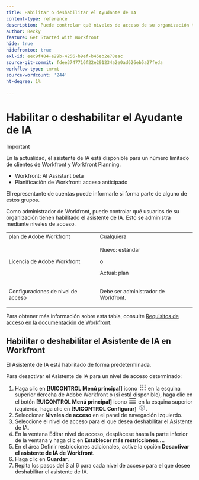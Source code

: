 ```yaml
---
title: Habilitar o deshabilitar el Ayudante de IA
content-type: reference
description: Puede controlar qué niveles de acceso de su organización tienen acceso a AI Assistant.
author: Becky
feature: Get Started with Workfront
hide: true
hidefromtoc: true
exl-id: eec9f484-e29b-4256-b9ef-b45eb2e78eac
source-git-commit: fdee3747716f22e291234a2e0ad626eb5a27feda
workflow-type: tm+mt
source-wordcount: '244'
ht-degree: 1%

---
```


# Habilitar o deshabilitar el Ayudante de IA

>[!IMPORTANT]
>
>En la actualidad, el asistente de IA está disponible para un número limitado de clientes de Workfront y Workfront Planning.
>
>* Workfront: AI Assistant beta
>* Planificación de Workfront: acceso anticipado
>
>El representante de cuentas puede informarle si forma parte de alguno de estos grupos.

Como administrador de Workfront, puede controlar qué usuarios de su organización tienen habilitado el asistente de IA. Esto se administra mediante niveles de acceso.

<table style="table-layout:auto"> 
 <col> 
 <col> 
 <tbody> 
  <tr> 
   <td role="rowheader">plan de Adobe Workfront</td> 
   <td>Cualquiera</td> 
  </tr> 
  <tr> 
   <td role="rowheader">Licencia de Adobe Workfront</td> 
   <td><p>Nuevo: estándar</p>
       <p>o</p>
       <p>Actual: plan</p></td>
  </tr> 
  <tr> 
   <td role="rowheader">Configuraciones de nivel de acceso</td> 
   <td> <p>Debe ser administrador de Workfront.</p> </td> 
  </tr> 
 </tbody> 
</table>

Para obtener más información sobre esta tabla, consulte [Requisitos de acceso en la documentación de Workfront](/help/quicksilver/administration-and-setup/add-users/access-levels-and-object-permissions/access-level-requirements-in-documentation.md).

## Habilitar o deshabilitar el Asistente de IA en Workfront

El Asistente de IA está habilitado de forma predeterminada.

Para desactivar el Asistente de IA para un nivel de acceso determinado:

1. Haga clic en **[!UICONTROL Menú principal]** icono ![Menú principal](/help/_includes/assets/main-menu-icon.png) en la esquina superior derecha de Adobe Workfront o (si está disponible), haga clic en el botón **[!UICONTROL Menú principal]** icono ![Menú principal](/help/_includes/assets/main-menu-icon-left-nav.png) en la esquina superior izquierda, haga clic en **[!UICONTROL Configurar]** ![Icono de configuración](/help/_includes/assets/gear-icon-setup.png).
1. Seleccionar **Niveles de acceso** en el panel de navegación izquierdo.
1. Seleccione el nivel de acceso para el que desea deshabilitar el Asistente de IA.
1. En la ventana Editar nivel de acceso, desplácese hasta la parte inferior de la ventana y haga clic en **Establecer más restricciones...**.
1. En el área Definir restricciones adicionales, active la opción **Desactivar el asistente de IA de Workfront**.
1. Haga clic en **Guardar**.
1. Repita los pasos del 3 al 6 para cada nivel de acceso para el que desee deshabilitar el asistente de IA.
